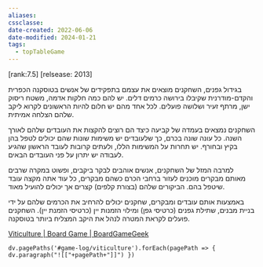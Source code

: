 ```yaml
---
aliases: 
cssclasse: 
date-created: 2022-06-06
date-modified: 2024-01-21
tags:
  - topTableGame
---
```


[rank:7.5] [relsease: 2013]

בגידול גפנים, השחקנים מוצאים את עצמם בתפקידים של אנשים בטוסקנה הכפרית והקדם-מודרנית שקיבלו בירושה כרמים דלים. יש להם כמה חלקות אדמה, משטח ריסוק ישן, מרתף זעיר ושלושה פועלים. לכל אחד מהם יש חלום להיות הראשונים לקרוא ליקב שלהם הצלחה אמיתית.

השחקנים נמצאים בעמדה של קביעה כיצד הם רוצים להקצות את העובדים שלהם לאורך השנה. כל עונה שונה בכרם, כך שלעובדים יש משימות שונות שהם יכולים לטפל בהן בקיץ ובחורף. יש תחרות על המשימות הללו, ולעתים קרובות לעובד הראשון שהגיע לעבודה יש ​​יתרון על פני העובדים הבאים.

למרבה המזל של השחקנים, אנשים אוהבים לבקר ביקבים, ופשוט במקרה שרבים מאותם מבקרים מוכנים לעזור ברחבי הכרם כשהם מבקרים, כל עוד אתה מקצה עובד שיטפל בהם. הביקורים שלהם (בצורת קלפים) קצרים אך יכולים להועיל מאוד.

באמצעות אותם עובדים ומבקרים, שחקנים יכולים להרחיב את הכרמים שלהם על ידי בניית מבנים, שתילת גפנים (כרטיסי גפן) ומילוי הזמנות יין (כרטיסי הזמנת יין). השחקנים פועלים לקראת המטרה לנהל את היקב המצליח ביותר בטוסקנה.

[Viticulture | Board Game | BoardGameGeek](https://boardgamegeek.com/boardgame/128621/viticulture)

```dataviewjs 
dv.pagePaths('#game-log/viticulture').forEach(pagePath => { dv.paragraph("![["+pagePath+"]]") })
```

